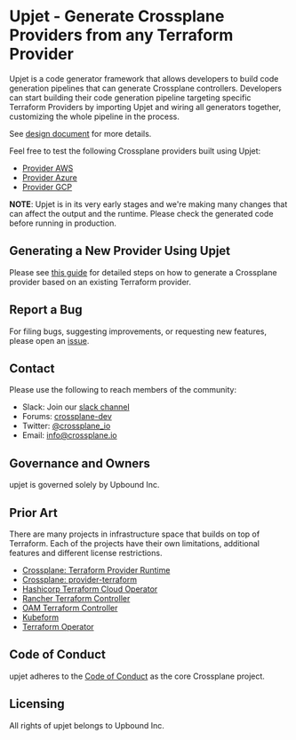 # Upjet - Generate Crossplane Providers from any Terraform Provider

Upjet is a code generator framework that allows developers to build code
generation pipelines that can generate Crossplane controllers. Developers can
start building their code generation pipeline targeting specific Terraform Providers
by importing Upjet and wiring all generators together, customizing the whole
pipeline in the process.

See [design document][design-doc] for more details.

Feel free to test the following Crossplane providers built using Upjet:

* [Provider AWS](https://github.com/upbound/provider-aws/releases)
* [Provider Azure](https://github.com/upbound/provider-azure/releases)
* [Provider GCP](https://github.com/upbound/provider-gcp/releases)

**NOTE**: Upjet is in its very early stages and we're making many changes that
can affect the output and the runtime. Please check the generated code before
running in production.

## Generating a New Provider Using Upjet

Please see [this guide](docs/generating-a-provider.md) for detailed steps on how
to generate a Crossplane provider based on an existing Terraform provider.

## Report a Bug

For filing bugs, suggesting improvements, or requesting new features, please
open an [issue](https://github.com/upbound/upjet/issues).

## Contact

Please use the following to reach members of the community:

* Slack: Join our [slack channel](https://slack.crossplane.io)
* Forums:
  [crossplane-dev](https://groups.google.com/forum/#!forum/crossplane-dev)
* Twitter: [@crossplane_io](https://twitter.com/crossplane_io)
* Email: [info@crossplane.io](mailto:info@crossplane.io)

## Governance and Owners

upjet is governed solely by Upbound Inc.

## Prior Art

There are many projects in infrastructure space that builds on top of Terraform.
Each of the projects have their own limitations, additional features and different
license restrictions.

* [Crossplane: Terraform Provider Runtime](https://github.com/crossplane/crossplane/blob/e2d7278/design/design-doc-terraform-provider-runtime.md)
* [Crossplane: provider-terraform](https://github.com/crossplane-contrib/provider-terraform)
* [Hashicorp Terraform Cloud Operator](https://github.com/hashicorp/terraform-k8s)
* [Rancher Terraform Controller](https://github.com/rancher/terraform-controller)
* [OAM Terraform Controller](https://github.com/oam-dev/terraform-controller)
* [Kubeform](https://github.com/kubeform/kubeform)
* [Terraform Operator](https://github.com/isaaguilar/terraform-operator)

## Code of Conduct

upjet adheres to the [Code of
Conduct](https://github.com/crossplane/crossplane/blob/master/CODE_OF_CONDUCT.md)
as the core Crossplane project.

## Licensing

All rights of upjet belongs to Upbound Inc.

[design-doc]: https://github.com/crossplane/crossplane/blob/master/design/design-doc-terrajet.md
[provider-template]: https://github.com/crossplane/provider-template
